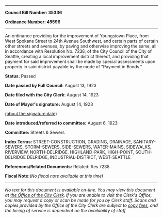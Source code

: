 

********

**Council Bill Number: 35336**
   
**Ordinance Number: 45596**
********

 An ordinance providing for the improvement of Youngstown Place, from West Spokane Street to 24th Avenue Southwest, and certain parts of certain other streets and avenues, by paving and otherwise improving the same, all in accordance with Resolution No. 7238, of the City Council of the City of Seattle, creating a local improvement district thereof, and providing that payment for said improvement shall be made by special assessments upon property in said district payable by the mode of "Payment in Bonds."

**Status:** Passed
   
**Date passed by Full Council:** August 13, 1923
   
**Date filed with the City Clerk:** August 14, 1923
   
**Date of Mayor's signature:** August 14, 1923
   
[(about the signature date)](/~public/approvaldate.htm)
   
   
   
**Date introduced/referred to committee:** August 6, 1923
   
**Committee:** Streets & Sewers
   
   
**Index Terms:** STREET-CONSTRUCTION, GRADING, DRAINAGE, SANITARY-SEWERS, STORM-SEWERS, SIDE-SEWERS, WATER-MAINS, SIDEWALKS, RIVERVIEW, NORTH-DELRIDGE, HIGHLAND-PARK, HIGH-POINT, SOUTH-DELRIDGE DELRIDGE, INDUSTRIAL-DISTRICT, WEST-SEATTLE

**References/Related Documents:** Related: Res 7238

**Fiscal Note:**_(No fiscal note available at this time)_
********

_No text for this document is available on-line. You may view this document at [the Office of the City Clerk](http://www.seattle.gov/leg/clerk/contactUs.htm). If you are unable to visit the Clerk's Office, you may request a copy or scan be made for you by Clerk staff. Scans and copies provided by the Office of the City Clerk are subject to [copy fees](http://clerk.seattle.gov/~public/clerkfees.htm), and the timing of service is dependent on the availability of staff._

